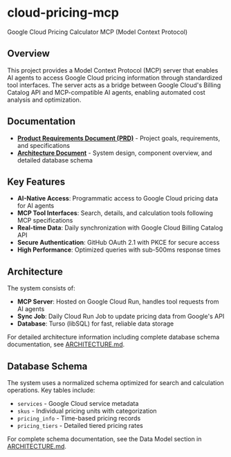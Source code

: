 # cloud-pricing-mcp
Google Cloud Pricing Calculator MCP (Model Context Protocol)

## Overview

This project provides a Model Context Protocol (MCP) server that enables AI agents to access Google Cloud pricing information through standardized tool interfaces. The server acts as a bridge between Google Cloud's Billing Catalog API and MCP-compatible AI agents, enabling automated cost analysis and optimization.

## Documentation

- **[Product Requirements Document (PRD)](PRD.md)** - Project goals, requirements, and specifications
- **[Architecture Document](ARCHITECTURE.md)** - System design, component overview, and detailed database schema

## Key Features

- **AI-Native Access**: Programmatic access to Google Cloud pricing data for AI agents
- **MCP Tool Interfaces**: Search, details, and calculation tools following MCP specifications
- **Real-time Data**: Daily synchronization with Google Cloud Billing Catalog API
- **Secure Authentication**: GitHub OAuth 2.1 with PKCE for secure access
- **High Performance**: Optimized queries with sub-500ms response times

## Architecture

The system consists of:
- **MCP Server**: Hosted on Google Cloud Run, handles tool requests from AI agents
- **Sync Job**: Daily Cloud Run Job to update pricing data from Google's API
- **Database**: Turso (libSQL) for fast, reliable data storage

For detailed architecture information including complete database schema documentation, see [ARCHITECTURE.md](ARCHITECTURE.md).

## Database Schema

The system uses a normalized schema optimized for search and calculation operations. Key tables include:
- `services` - Google Cloud service metadata
- `skus` - Individual pricing units with categorization
- `pricing_info` - Time-based pricing records
- `pricing_tiers` - Detailed tiered pricing rates

For complete schema documentation, see the Data Model section in [ARCHITECTURE.md](ARCHITECTURE.md).
